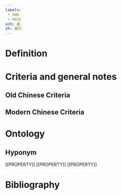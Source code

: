 ```yaml
---
labels: 
 - OWN
 - HAVE
och: 屬
zh: 屬於
---
```


# Definition

# Criteria and general notes
## Old Chinese Criteria

## Modern Chinese Criteria

# Ontology

## Hyponym
[[PROPERTY]]
[[PROPERTY]]
[[PROPERTY]]
# Bibliography
